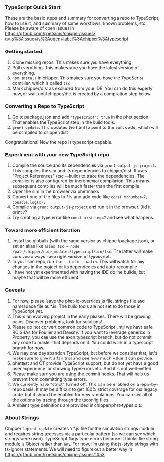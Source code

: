 ### TypeScript Quick Start

These are the basic steps and summary for converting a repo to TypeScript, how to use it, and summary of some workflows,
known problems, etc.
Please be aware of open issues in https://github.com/phetsims/chipper/issues?q=is%3Aissue+is%3Aopen+label%3Achipper%3Atypescript

### Getting started
1. Clone missing repos.  This makes sure you have everything.
2. Pull everything.  This makes sure you have the latest version of everything.
3. `npm install` in chipper. This makes sure you have the TypeScript compiler, which is called `tsc`
4. Mark chipper/dist as excluded from your IDE.  You can do this eagerly now, or wait until chipper/dist is created by a 
compilation step below.

### Converting a Repo to TypeScript
1. Go to package.json and add `"typescript": true` in the phet section.  That enables the TypeScript step in the build tools.
2. `grunt update`.  This updates the html to point to the built code, which will be compiled to chipper/dist

Congratulations!  Now the repo is typescript-capable.

### Experiment with your new TypeScript repo
1. Compile the source and its dependencies via `grunt output-js-project`.  This compiles the sim and its dependencies to chipper/dist.
It uses "Project References" (tsc --build) to trace the dependencies.
The compiler is also configured for incremental compilation.  This means subsequent compiles will be much faster than the first compile.
2. Open the sim in the browser via phetmarks
3. Convert one of the files to *.ts and add code like `const x:number=7; console.log(x);` .
4. Compile via `grunt output-js-project` and run it in the browser.  Did it print `7`?
5. Try creating a type error like `const x:string=7` and see what happens.

### Toward more efficient iteration
1. Install tsc globally (with the same version as chipper/package.json), or set an alias like `alias tsc = node /path/chipper/node_modules/typescript/bin/tsc`.  The latter will make sure you always have right version of typescript.
2. In your sim repo, run `tsc --build --watch`.  This will watch for any changes in the project or its dependecies and auto-recompile
3. I have not yet experimented with having the IDE do the builds, but maybe that will be more efficient.

### Caveats
1. For now, please leave the phet-io-overrides.js file, strings file and namespace file as *.js.  The build tools are not set to do those in TypeScript yet.
2. This is an evolving project in the early phases.  There will be growing pains. Discover problems, look for solutions!
3. Please do not convert common code to TypeScript until we have safe RC SHAs for Fourier and Density.  If you want to leverage generics in Property, you can use
the axon typescript branch, but do not commit any code to master that depends on it.  You could work in a typescript branch for now.
4. We may one day abandon TypeScript, but before we consider that, let's make sure to give it a fair trial and see how
much value it can provide.
5. phettest and CT provide TypeScript support, but do not yet have a good user experience for showing TypeErrors etc.
And it is not well-vetted.
6. Please make sure you are using the commit hooks.  That will help us prevent from committing type errors.
7. We currently have "strict" turned off.  This can be enabled on a repo-by-repo basis.  It may be difficult to get 100%
strict coverage for our legacy code, but it should be enabled for new simulations.  You can see all of the options by 
tracing through the tsconfig files.
8. Ambient type definitions are provided in chipper/phet-types.d.ts 

### About Strings
Chipper's `grunt update` creates a *.js file for the simulation strings module and requires string accesses via a particular
pattern (so we can see which strings were used).  TypeScript flags type errors because it thinks the string module is Object 
rather than `any`.  For now, I'm using the js-style strings with ts-ignore statements.  We will need to figure out a better way
in https://github.com/phetsims/chipper/issues/1053